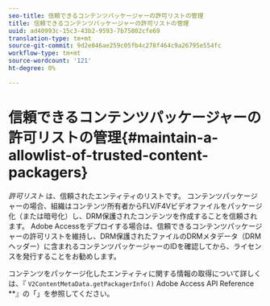 ```yaml
---
seo-title: 信頼できるコンテンツパッケージャーの許可リストの管理
title: 信頼できるコンテンツパッケージャーの許可リストの管理
uuid: ad40993c-15c3-43b2-9593-7b75802cfe69
translation-type: tm+mt
source-git-commit: 9d2e046ae259c05fb4c278f464c9a26795e554fc
workflow-type: tm+mt
source-wordcount: '121'
ht-degree: 0%

---
```



# 信頼できるコンテンツパッケージャーの許可リストの管理{#maintain-a-allowlist-of-trusted-content-packagers}

*許可リスト* は、信頼されたエンティティのリストです。 コンテンツパッケージャーの場合、組織はコンテンツ所有者からFLV/F4Vビデオファイルをパッケージ化（または暗号化）し、DRM保護されたコンテンツを作成することを信頼されます。 Adobe Accessをデプロイする場合は、信頼できるコンテンツパッケージャーの許可リストを維持し、DRM保護されたファイルのDRMメタデータ（DRMヘッダー）に含まれるコンテンツパッケージャーのIDを確認してから、ライセンスを発行することをお勧めします。

コンテンツをパッケージ化したエンティティに関する情報の取得について詳しくは、『 `V2ContentMetaData.getPackagerInfo()` Adobe Access API Reference **』の「」を参照してください。
